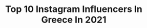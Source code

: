 ---
title: Top 10 Instagram Influencers In Greece In 2021
description: >-
  Find top Instagram influencers in Greece in 2021. Most popular hashtags: #greece #summer #moments.
platform: Instagram
hits: 2486
text_top: Analyze the best Instagram influencers on inBeat.
text_bottom: Our search engine aggregates 2486 Instagram influencers like this in Greece for you to work with.
profiles:
  - username: "j.touni"
    fullname: >-
      Ι ω ά ν ν α   Τ ο ύ ν η
    bio: >-
      ⋆ 𝐎𝐰𝐧𝐞𝐫 𝐨𝐟 @bubblegun_world & @ranjers_ ♥︎ ⋆ 𝐂𝐞𝐫𝐭𝐢𝐟𝐢𝐞𝐝 𝐬𝐜𝐡𝐨𝐨𝐥 𝐭𝐞𝐚𝐜𝐡𝐞𝐫 ⋆ 𝐅𝐚𝐬𝐡𝐢𝐨𝐧 𝐃𝐞𝐬𝐢𝐠𝐧𝐞𝐫 ⋆ 𝐘𝐨𝐮𝐭𝐮𝐛𝐞𝐫 ⋆ 𝐒𝐥𝐚𝐲𝐢𝐧𝐠 𝐬𝐢𝐧𝐜𝐞 ‘𝟗𝟑
    location: "Greece"
    followers: 621502
    engagement: 9176
    commentsToLikes: 4.265003
    id: ck5c6cdjf55ea0i11rxshk3zt
    verified: true
    hashtags: "#monday, #covidfree, #tillnexttime, #600k"
  - username: "mairamarrr"
    fullname: >-
      Μ ά ι ρ α 🦋
    bio: >-
      mairamarr1993@gmail.com DM📩
    location: "Greece"
    followers: 9627
    engagement: 3616
    commentsToLikes: 0.806891
    id: ckap4a2v76fkg0i78jovgo4bi
    verified: false
    hashtags: ""
  - username: "mitzou77"
    fullname: >-
      ɱıཞƙą ℘ą℘ąɖąɬơų 🇬🇷
    bio: >-
      Apologies my friends 🤍.. I 🚫don’t use direct much .. and I 🚫don’t like ghosts. 🧿
    location: "Greece"
    followers: 4218
    engagement: 3132
    commentsToLikes: 0.184872
    id: ck9weje71kj6p0j78vupkdvix
    verified: false
    hashtags: "#love, #keepsmiling, #summerisastateofmind, #staysafe"
  - username: "giogiota"
    fullname: >-
      Gio Dreveli Giannou - PRO MUA💄
    bio: >-
      ATH🇬🇷📍 Founder @giodrevelilashes @giodrevelimakeupacademy PR:📧gio@giodreveli.gr Appt:📧beauty@giodreveli.gr YT 𝓒𝓱𝓪𝓷𝓷𝓮𝓵: 𝐆𝐢𝐨 𝐃𝐫𝐞𝐯𝐞𝐥𝐢
    location: "Greece"
    followers: 136036
    engagement: 2587
    commentsToLikes: 0.770786
    id: ck13a5wlnorq30i19387c1an3
    verified: false
    hashtags: "#giodreveli, #giogiota, #misagreece, #misababygreece"
  - username: "nerzhulofficial"
    fullname: >-
      DIMITRIS BAKALIANOS
    bio: >-
      🎥🙋‍♂️YouTuber 📩Contact: nerzhulidhs@gmail.com
    location: "Greece"
    followers: 117887
    engagement: 2031
    commentsToLikes: 0.070506
    id: ck6tsowb95zoe0j71za3wloz3
    verified: false
    hashtags: "#photooftheday, #moments, #model, #boy"
  - username: "kalli_albn"
    fullname: >-
      🎀 KᗩᒪᒪI  ᗩᒪᗷᗩᑎI 🎀
    bio: >-
      • Don’t be like the rest of them! Stay in your magic •🧚🏻‍♀️ 💌 DM for Collabs 🎁 📌Fashion • Beauty • Lifestyle💄 🌎Welcome to my BlondeWorld🦄
    location: "Greece"
    followers: 10022
    engagement: 1892
    commentsToLikes: 0.510966
    id: ckap4zjlr9ijt0i78gbttbmz9
    verified: false
    hashtags: "#travel, #fashion, #tbt, #girl"
  - username: "elena_amanatidou"
    fullname: >-
      𝒜𝓂𝒶𝓃𝒶𝓉𝒾𝒹𝑜𝓊  𝕵𝖚𝖓𝖎𝖔𝖗
    bio: >-
      ⋆ 𝘛𝘳𝘢𝘤𝘬 𝘢𝘯𝘥 𝘧𝘪𝘦𝘭𝘥 𝘢𝘵𝘩𝘭𝘦𝘵𝘦 ⋆ 𝘗𝘩𝘺𝘴𝘪𝘤𝘢𝘭 𝘌𝘥𝘶𝘤𝘢𝘵𝘪𝘰𝘯 𝘢𝘯𝘥 𝘚𝘱𝘰𝘳𝘵𝘴 𝘚𝘤𝘪𝘦𝘯𝘤𝘦 ⋆ 𝕋𝕚𝕜𝕋𝕠𝕜: @𝘦𝘭𝘦𝘯𝘢_𝘢𝘮𝘢𝘯𝘢𝘵𝘪𝘥𝘰𝘶
    location: "Greece"
    followers: 80854
    engagement: 1847
    commentsToLikes: 0.112467
    id: ck55p8rnqa1x90i11llbavycd
    verified: false
    hashtags: "#sprint, #workout, #goldenhour, #summer"
  - username: "harapappa"
    fullname: >-
      Hara Pappa
    bio: >-
      🤘🏼 Freelance Model Final 5 - GNTM2
    location: "Greece"
    followers: 138366
    engagement: 1831
    commentsToLikes: 0.096567
    id: ck5qel6y610mx0i11r6xadccg
    verified: false
    hashtags: "#26thbirthday, #bobbibrown, #confidentbeauty, #quarantinelife"
  - username: "akhil._.krishna"
    fullname: >-
      ✿TD 3  /̷/̷   أخيل كريشنا  ✈︎
    bio: >-
      𝑯𝒖𝒎𝒃𝒍𝒆 • 𝑩𝒓𝒂𝒈 🗼 [𝑭𝒓𝒊𝒆𝒅𝒆 • 𝑳𝒊𝒆𝒃𝒆 • 𝑭𝒓𝒆𝒖𝒅𝒆 ] 🇦🇪 𝑨𝒅𝒎𝒊𝒏 @tm_donz 💥 𝑺𝒒𝒖𝒂𝒅 @netrox._ ☣️
    location: "Greece"
    followers: 20402
    engagement: 1826
    commentsToLikes: 0.149299
    id: ck9wikxuk2qbd0j78cn3qj5nc
    verified: false
    hashtags: ""
  - username: "dimi_ven"
    fullname: >-
      ᗪƖᗰƖƬᖇᗩ ᐯƐᑎOᑌ
    bio: >-
      🎯 Can’t get enough of travelling style and beauty 🎯 Always dreaming of my next trip! 💏 Married Work📍Save📍Travel📍Repeat
    location: "Greece"
    followers: 8876
    engagement: 1805
    commentsToLikes: 0.086963
    id: ck15plt36yisn0i19f03tk3q1
    verified: false
    hashtags: "#beautifulmatters, #thetravelwomen, #scotland, #darlingescapes"
---
